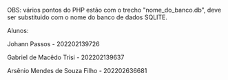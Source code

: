 OBS: vários pontos do PHP estão com o trecho "nome_do_banco.db", deve ser substituido com o nome do banco de dados SQLITE.

Alunos:

Johann Passos - 202202139726

Gabriel de Macêdo Trisi - 202202139637

Arsênio Mendes de Souza Filho - 202202636681


